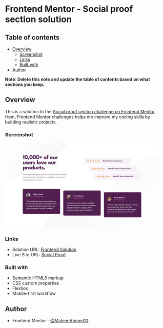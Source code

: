 # Frontend Mentor - Social proof section solution


## Table of contents

- [Overview](#overview)
  - [Screenshot](#screenshot)
  - [Links](#links)
  - [Built with](#built-with)
- [Author](#author)

**Note: Delete this note and update the table of contents based on what sections you keep.**

## Overview

This is a solution to the [Social proof section challenge on Frontend Mentor](https://www.frontendmentor.io/challenges/social-proof-section-6e0qTv_bA) from, Frontend Mentor challenges helps me improve my coding skills by building realistic projects. 

### Screenshot

![](./design/desktop-design.jpg)


### Links

- Solution URL: [Frontend Solution](https://www.frontendmentor.io/solutions/responsive-design-Ludn4Ks1AK)
- Live Site URL: [Social Proof](http://social-proof-section.surge.sh/)

### Built with

- Semantic HTML5 markup
- CSS custom properties
- Flexbox
- Mobile-first workflow


## Author

- Frontend Mentor - [@MateenAhmed10](https://www.frontendmentor.io/profile/MateenAhmed10)